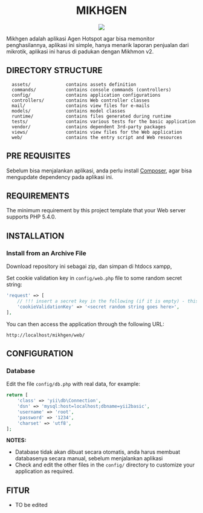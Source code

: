 <h1 align="center">MIKHGEN</h1>
<p align="center">
    <img align="center" src="https://media.giphy.com/media/YoE5bm8H2muwIvc0Dj/giphy.gif">
</p>

Mikhgen adalah aplikasi Agen Hotspot agar bisa memonitor penghasilannya, aplikasi ini simple, hanya menarik laporan penjualan dari mikrotik, aplikasi ini harus di padukan dengan Mikhmon v2.


DIRECTORY STRUCTURE
-------------------

      assets/             contains assets definition
      commands/           contains console commands (controllers)
      config/             contains application configurations
      controllers/        contains Web controller classes
      mail/               contains view files for e-mails
      models/             contains model classes
      runtime/            contains files generated during runtime
      tests/              contains various tests for the basic application
      vendor/             contains dependent 3rd-party packages
      views/              contains view files for the Web application
      web/                contains the entry script and Web resources


PRE REQUISITES
------------

Sebelum bisa menjalankan aplikasi, anda perlu install [Composer](http://getcomposer.org/), agar bisa mengupdate dependency pada aplikasi ini. 

REQUIREMENTS
------------

The minimum requirement by this project template that your Web server supports PHP 5.4.0.


INSTALLATION
------------

### Install from an Archive File

Download repository ini sebagai zip, dan simpan di htdocs xampp, 

Set cookie validation key in `config/web.php` file to some random secret string:

```php
'request' => [
    // !!! insert a secret key in the following (if it is empty) - this is required by cookie validation
    'cookieValidationKey' => '<secret random string goes here>',
],
```

You can then access the application through the following URL:

~~~
http://localhost/mikhgen/web/
~~~


CONFIGURATION
-------------

### Database

Edit the file `config/db.php` with real data, for example:

```php
return [
    'class' => 'yii\db\Connection',
    'dsn' => 'mysql:host=localhost;dbname=yii2basic',
    'username' => 'root',
    'password' => '1234',
    'charset' => 'utf8',
];
```

**NOTES:**
- Database tidak akan dibuat secara otomatis, anda harus membuat databasenya secara manual, sebelum menjalankan aplikasi
- Check and edit the other files in the `config/` directory to customize your application as required.


FITUR
-------
- TO be edited
